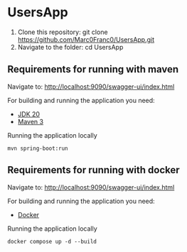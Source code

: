 # UsersApp

1. Clone this repository: git clone https://github.com/Marc0Franc0/UsersApp.git
2. Navigate to the folder: cd UsersApp

## Requirements for running with maven

Navigate to: [http://localhost:9090/swagger-ui/index.html](http://localhost:9090/swagger-ui/index.html)

For building and running the application you need:

- [JDK 20](https://www.oracle.com/java/technologies/downloads/#java20)
- [Maven 3](https://maven.apache.org)

Running the application locally

```shell
mvn spring-boot:run
```

## Requirements for running with docker

Navigate to: [http://localhost:9090/swagger-ui/index.html](http://localhost:9090/swagger-ui/index.html)

For building and running the application you need:

- [Docker](https://www.docker.com/products/docker-desktop/)

Running the application locally

```shell
docker compose up -d --build
```
